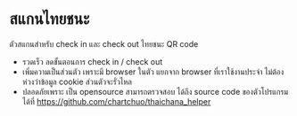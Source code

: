 # สแกนไทยชนะ


ตัวสแกนสำหรับ check in และ check out ไทยชนะ QR code 

- รวดเร็ว ลดขั้นตอนการ check in / check out
- เพิ่มความเป็นส่วนตัว เพราะมี browser ในตัว แยกจาก browser ที่เราใช้งานประจำ ไม่ต้องห่วงว่าข้อมูล cookie ส่วนตัวจะรั่วไหล
- ปลอดภัยเพราะ เป็น opensource สามารถตรวจสอบ ได้ถึง source code ของตัวโปรแกรมได้ที่ https://github.com/chartchuo/thaichana_helper
